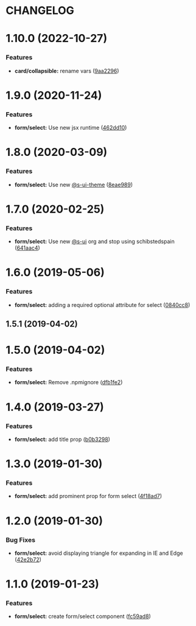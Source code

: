 # CHANGELOG

# 1.10.0 (2022-10-27)


### Features

* **card/collapsible:** rename vars ([9aa2296](https://github.com/SUI-Components/adevinta-spain-components/commit/9aa22964f5de372f1214b44f1fa5d7184e9d042b))



# 1.9.0 (2020-11-24)


### Features

* **form/select:** Use new jsx runtime ([462dd10](https://github.com/SUI-Components/adevinta-spain-components/commit/462dd102013b1a44f5b2fc47436d2c50f65113b7))



# 1.8.0 (2020-03-09)


### Features

* **form/select:** Use new [@s-ui-theme](https://github.com/s-ui-theme) ([8eae989](https://github.com/SUI-Components/adevinta-spain-components/commit/8eae98928b27af19d1a2ca85e071420c99c65f3e))



# 1.7.0 (2020-02-25)


### Features

* **form/select:** Use new [@s-ui](https://github.com/s-ui) org and stop using schibstedspain ([641aac4](https://github.com/SUI-Components/adevinta-spain-components/commit/641aac4c8f8cec224b544159e0183affdc49120f))



# 1.6.0 (2019-05-06)


### Features

* **form/select:** adding a required optional  attribute for select ([0840cc8](https://github.com/SUI-Components/adevinta-spain-components/commit/0840cc805f0c1a2ccb1fccc192e5fc3babcde8d4))



## 1.5.1 (2019-04-02)



# 1.5.0 (2019-04-02)


### Features

* **form/select:** Remove .npmignore ([dfb1fe2](https://github.com/SUI-Components/adevinta-spain-components/commit/dfb1fe2dc72db356a8f1bc0f57b76174b543f9e5))



# 1.4.0 (2019-03-27)


### Features

* **form/select:** add title prop ([b0b3298](https://github.com/SUI-Components/adevinta-spain-components/commit/b0b3298c089162d3168e0e85c91cdbdecc98d47c))



# 1.3.0 (2019-01-30)


### Features

* **form/select:** add prominent prop for form select ([4f18ad7](https://github.com/SUI-Components/adevinta-spain-components/commit/4f18ad7ef2efd0b804916a94b6ea0850b6a4a4fc))



# 1.2.0 (2019-01-30)


### Bug Fixes

* **form/select:** avoid displaying triangle for expanding in IE and Edge ([42e2b72](https://github.com/SUI-Components/adevinta-spain-components/commit/42e2b72c487c1a55a2e50f4c6199d32698e7c53d))



# 1.1.0 (2019-01-23)


### Features

* **form/select:** create form/select component ([fc59ad8](https://github.com/SUI-Components/adevinta-spain-components/commit/fc59ad805267f60f88928136bd04d48916448085))



